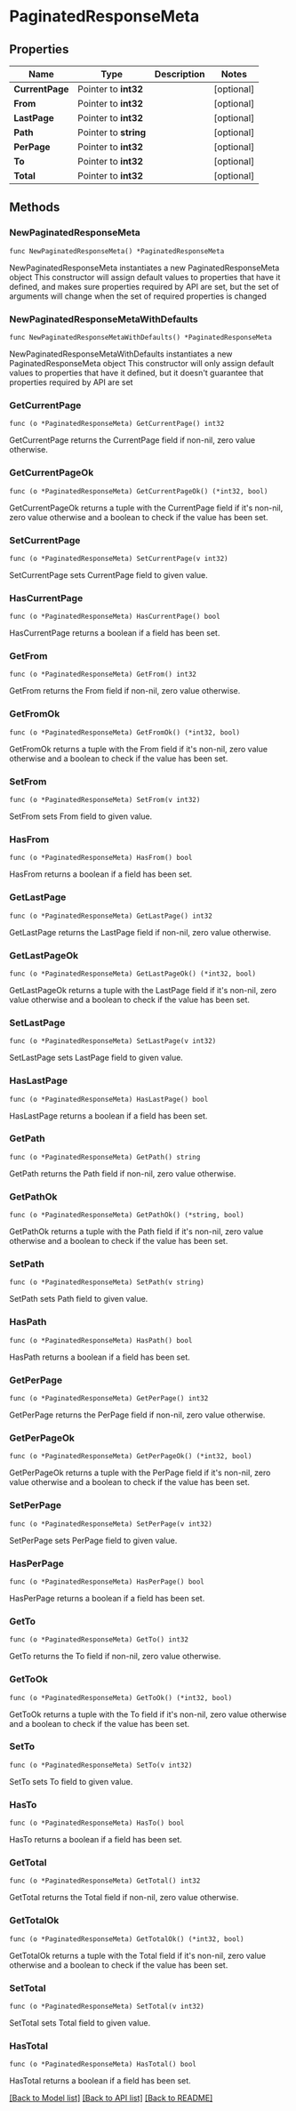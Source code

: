 # PaginatedResponseMeta

## Properties

Name | Type | Description | Notes
------------ | ------------- | ------------- | -------------
**CurrentPage** | Pointer to **int32** |  | [optional] 
**From** | Pointer to **int32** |  | [optional] 
**LastPage** | Pointer to **int32** |  | [optional] 
**Path** | Pointer to **string** |  | [optional] 
**PerPage** | Pointer to **int32** |  | [optional] 
**To** | Pointer to **int32** |  | [optional] 
**Total** | Pointer to **int32** |  | [optional] 

## Methods

### NewPaginatedResponseMeta

`func NewPaginatedResponseMeta() *PaginatedResponseMeta`

NewPaginatedResponseMeta instantiates a new PaginatedResponseMeta object
This constructor will assign default values to properties that have it defined,
and makes sure properties required by API are set, but the set of arguments
will change when the set of required properties is changed

### NewPaginatedResponseMetaWithDefaults

`func NewPaginatedResponseMetaWithDefaults() *PaginatedResponseMeta`

NewPaginatedResponseMetaWithDefaults instantiates a new PaginatedResponseMeta object
This constructor will only assign default values to properties that have it defined,
but it doesn't guarantee that properties required by API are set

### GetCurrentPage

`func (o *PaginatedResponseMeta) GetCurrentPage() int32`

GetCurrentPage returns the CurrentPage field if non-nil, zero value otherwise.

### GetCurrentPageOk

`func (o *PaginatedResponseMeta) GetCurrentPageOk() (*int32, bool)`

GetCurrentPageOk returns a tuple with the CurrentPage field if it's non-nil, zero value otherwise
and a boolean to check if the value has been set.

### SetCurrentPage

`func (o *PaginatedResponseMeta) SetCurrentPage(v int32)`

SetCurrentPage sets CurrentPage field to given value.

### HasCurrentPage

`func (o *PaginatedResponseMeta) HasCurrentPage() bool`

HasCurrentPage returns a boolean if a field has been set.

### GetFrom

`func (o *PaginatedResponseMeta) GetFrom() int32`

GetFrom returns the From field if non-nil, zero value otherwise.

### GetFromOk

`func (o *PaginatedResponseMeta) GetFromOk() (*int32, bool)`

GetFromOk returns a tuple with the From field if it's non-nil, zero value otherwise
and a boolean to check if the value has been set.

### SetFrom

`func (o *PaginatedResponseMeta) SetFrom(v int32)`

SetFrom sets From field to given value.

### HasFrom

`func (o *PaginatedResponseMeta) HasFrom() bool`

HasFrom returns a boolean if a field has been set.

### GetLastPage

`func (o *PaginatedResponseMeta) GetLastPage() int32`

GetLastPage returns the LastPage field if non-nil, zero value otherwise.

### GetLastPageOk

`func (o *PaginatedResponseMeta) GetLastPageOk() (*int32, bool)`

GetLastPageOk returns a tuple with the LastPage field if it's non-nil, zero value otherwise
and a boolean to check if the value has been set.

### SetLastPage

`func (o *PaginatedResponseMeta) SetLastPage(v int32)`

SetLastPage sets LastPage field to given value.

### HasLastPage

`func (o *PaginatedResponseMeta) HasLastPage() bool`

HasLastPage returns a boolean if a field has been set.

### GetPath

`func (o *PaginatedResponseMeta) GetPath() string`

GetPath returns the Path field if non-nil, zero value otherwise.

### GetPathOk

`func (o *PaginatedResponseMeta) GetPathOk() (*string, bool)`

GetPathOk returns a tuple with the Path field if it's non-nil, zero value otherwise
and a boolean to check if the value has been set.

### SetPath

`func (o *PaginatedResponseMeta) SetPath(v string)`

SetPath sets Path field to given value.

### HasPath

`func (o *PaginatedResponseMeta) HasPath() bool`

HasPath returns a boolean if a field has been set.

### GetPerPage

`func (o *PaginatedResponseMeta) GetPerPage() int32`

GetPerPage returns the PerPage field if non-nil, zero value otherwise.

### GetPerPageOk

`func (o *PaginatedResponseMeta) GetPerPageOk() (*int32, bool)`

GetPerPageOk returns a tuple with the PerPage field if it's non-nil, zero value otherwise
and a boolean to check if the value has been set.

### SetPerPage

`func (o *PaginatedResponseMeta) SetPerPage(v int32)`

SetPerPage sets PerPage field to given value.

### HasPerPage

`func (o *PaginatedResponseMeta) HasPerPage() bool`

HasPerPage returns a boolean if a field has been set.

### GetTo

`func (o *PaginatedResponseMeta) GetTo() int32`

GetTo returns the To field if non-nil, zero value otherwise.

### GetToOk

`func (o *PaginatedResponseMeta) GetToOk() (*int32, bool)`

GetToOk returns a tuple with the To field if it's non-nil, zero value otherwise
and a boolean to check if the value has been set.

### SetTo

`func (o *PaginatedResponseMeta) SetTo(v int32)`

SetTo sets To field to given value.

### HasTo

`func (o *PaginatedResponseMeta) HasTo() bool`

HasTo returns a boolean if a field has been set.

### GetTotal

`func (o *PaginatedResponseMeta) GetTotal() int32`

GetTotal returns the Total field if non-nil, zero value otherwise.

### GetTotalOk

`func (o *PaginatedResponseMeta) GetTotalOk() (*int32, bool)`

GetTotalOk returns a tuple with the Total field if it's non-nil, zero value otherwise
and a boolean to check if the value has been set.

### SetTotal

`func (o *PaginatedResponseMeta) SetTotal(v int32)`

SetTotal sets Total field to given value.

### HasTotal

`func (o *PaginatedResponseMeta) HasTotal() bool`

HasTotal returns a boolean if a field has been set.


[[Back to Model list]](HOW-TO.md#documentation-for-models) [[Back to API list]](HOW-TO.md#documentation-for-api-endpoints) [[Back to README]](HOW-TO.md)


